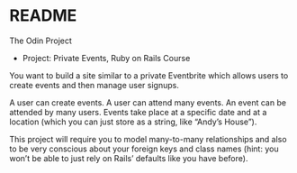 # README

The Odin Project 
 - Project: Private Events, Ruby on Rails Course


You want to build a site similar to a private Eventbrite which allows users to create events and then manage user signups.

A user can create events. A user can attend many events. An event can be attended by many users. Events take place at a specific date and at a location (which you can just store as a string, like “Andy’s House”).

This project will require you to model many-to-many relationships and also to be very conscious about your foreign keys and class names (hint: you won’t be able to just rely on Rails’ defaults like you have before).
